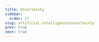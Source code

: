 ```yaml
---
title: Uncertainty
sidebar:
  order: 17
slug: artificial-intelligence/uncertainty
prev: true
next: true
---
```


